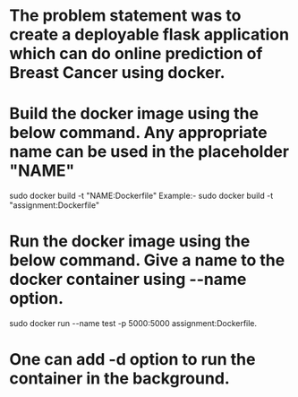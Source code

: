 # The problem statement was to create a deployable flask application which can do online prediction of Breast Cancer using docker.

# Build the docker image using the below command. Any appropriate name can be used in the placeholder "NAME"
sudo docker build -t "NAME:Dockerfile"
Example:- sudo docker build -t "assignment:Dockerfile"

# Run the docker image using the below command. Give a name to the docker container using --name option.
sudo docker run --name test -p 5000:5000 assignment:Dockerfile.

# One can add -d option to run the container in the background.
